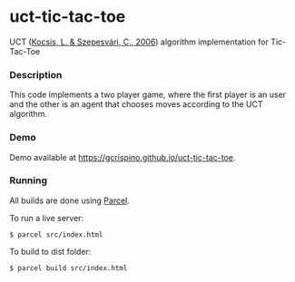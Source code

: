 # uct-tic-tac-toe
UCT ([Kocsis, L. & Szepesvári, C., 2006](http://ggp.stanford.edu/readings/uct.pdf)) algorithm implementation for Tic-Tac-Toe

### Description
This code implements a two player game, where the first player is an user and the other is an agent that chooses moves according to the UCT algorithm.

### Demo
Demo available at https://gcrispino.github.io/uct-tic-tac-toe.

### Running
All builds are done using [Parcel](https://parceljs.org).

To run a live server:
```
$ parcel src/index.html
```

To build to dist folder:
```
$ parcel build src/index.html
```
